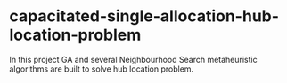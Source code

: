 # capacitated-single-allocation-hub-location-problem
In this project GA and several Neighbourhood Search metaheuristic algorithms are built to solve hub location problem.
